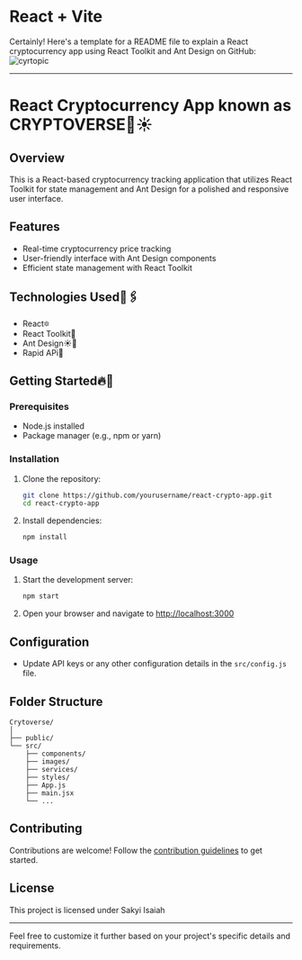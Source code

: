 # React + Vite

Certainly! Here's a template for a README file to explain a React cryptocurrency app using React Toolkit and Ant Design on GitHub:
![cyrtopic](https://github.com/Sakyi2/cryptoverse/assets/122180455/45e501f1-b031-45bf-9e6c-78c25da6867c)

---

# React Cryptocurrency App known as CRYPTOVERSE🚀☀️

## Overview

This is a React-based cryptocurrency tracking application that utilizes React Toolkit for state management and Ant Design for a polished and responsive user interface.

## Features

- Real-time cryptocurrency price tracking
- User-friendly interface with Ant Design components
- Efficient state management with React Toolkit

## Technologies Used📖🖇️

- React🔯
- React Toolkit🚀
- Ant Design☀️🌈
- Rapid APi🦾

## Getting Started🔥🚀

### Prerequisites

- Node.js installed
- Package manager (e.g., npm or yarn)

### Installation

1. Clone the repository:

   ```bash
   git clone https://github.com/yourusername/react-crypto-app.git
   cd react-crypto-app
   ```

2. Install dependencies:

   ```bash
   npm install
   ```

### Usage

1. Start the development server:

   ```bash
   npm start
   ```

2. Open your browser and navigate to [http://localhost:3000](http://localhost:3000)

## Configuration

- Update API keys or any other configuration details in the `src/config.js` file.

## Folder Structure

```
Crytoverse/
│
├── public/
└── src/
    ├── components/
    ├── images/
    ├── services/
    ├── styles/
    ├── App.js
    ├── main.jsx
    └── ...
```

## Contributing

Contributions are welcome! Follow the [contribution guidelines](CONTRIBUTING.md) to get started.

## License

This project is licensed under Sakyi Isaiah 

---

Feel free to customize it further based on your project's specific details and requirements.
